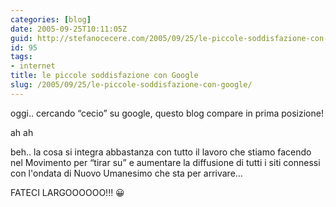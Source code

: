 ```yaml
---
categories: [blog]
date: 2005-09-25T10:11:05Z
guid: http://stefanocecere.com/2005/09/25/le-piccole-soddisfazione-con-google/
id: 95
tags:
- internet
title: le piccole soddisfazione con Google
slug: /2005/09/25/le-piccole-soddisfazione-con-google/
---
```


oggi.. cercando &#x201c;cecio&#x201d; su google, questo blog compare in prima posizione!

ah ah

beh.. la cosa si integra abbastanza con tutto il lavoro che stiamo facendo nel Movimento per &#x201c;tirar su&#x201d; e aumentare la diffusione di tutti i siti connessi con l'ondata di Nuovo Umanesimo che sta per arrivare…
  
FATECI LARGOOOOOO!!! 😀